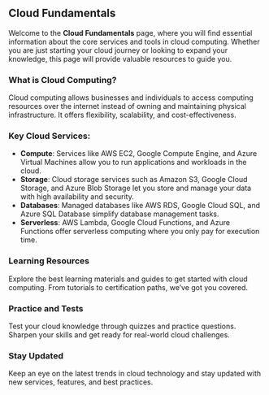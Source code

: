 ## Cloud Fundamentals

Welcome to the **Cloud Fundamentals** page, where you will find essential information about the core services and tools in cloud computing. Whether you are just starting your cloud journey or looking to expand your knowledge, this page will provide valuable resources to guide you.

### What is Cloud Computing?

Cloud computing allows businesses and individuals to access computing resources over the internet instead of owning and maintaining physical infrastructure. It offers flexibility, scalability, and cost-effectiveness.

### Key Cloud Services:

- **Compute**: Services like AWS EC2, Google Compute Engine, and Azure Virtual Machines allow you to run applications and workloads in the cloud.
- **Storage**: Cloud storage services such as Amazon S3, Google Cloud Storage, and Azure Blob Storage let you store and manage your data with high availability and security.
- **Databases**: Managed databases like AWS RDS, Google Cloud SQL, and Azure SQL Database simplify database management tasks.
- **Serverless**: AWS Lambda, Google Cloud Functions, and Azure Functions offer serverless computing where you only pay for execution time.

### Learning Resources

Explore the best learning materials and guides to get started with cloud computing. From tutorials to certification paths, we’ve got you covered.

### Practice and Tests

Test your cloud knowledge through quizzes and practice questions. Sharpen your skills and get ready for real-world cloud challenges.

### Stay Updated

Keep an eye on the latest trends in cloud technology and stay updated with new services, features, and best practices.
